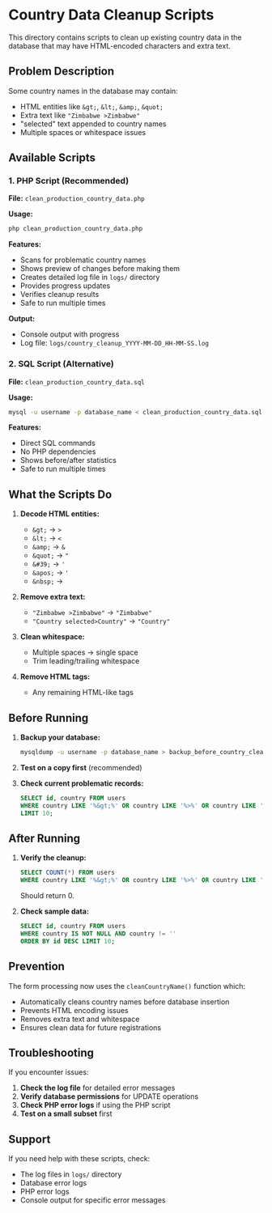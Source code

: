 # Country Data Cleanup Scripts

This directory contains scripts to clean up existing country data in the database that may have HTML-encoded characters and extra text.

## Problem Description

Some country names in the database may contain:
- HTML entities like `&gt;`, `&lt;`, `&amp;`, `&quot;`
- Extra text like `"Zimbabwe >Zimbabwe"`
- "selected" text appended to country names
- Multiple spaces or whitespace issues

## Available Scripts

### 1. PHP Script (Recommended)
**File:** `clean_production_country_data.php`

**Usage:**
```bash
php clean_production_country_data.php
```

**Features:**
- Scans for problematic country names
- Shows preview of changes before making them
- Creates detailed log file in `logs/` directory
- Provides progress updates
- Verifies cleanup results
- Safe to run multiple times

**Output:**
- Console output with progress
- Log file: `logs/country_cleanup_YYYY-MM-DD_HH-MM-SS.log`

### 2. SQL Script (Alternative)
**File:** `clean_production_country_data.sql`

**Usage:**
```bash
mysql -u username -p database_name < clean_production_country_data.sql
```

**Features:**
- Direct SQL commands
- No PHP dependencies
- Shows before/after statistics
- Safe to run multiple times

## What the Scripts Do

1. **Decode HTML entities:**
   - `&gt;` → `>`
   - `&lt;` → `<`
   - `&amp;` → `&`
   - `&quot;` → `"`
   - `&#39;` → `'`
   - `&apos;` → `'`
   - `&nbsp;` → ` `

2. **Remove extra text:**
   - `"Zimbabwe >Zimbabwe"` → `"Zimbabwe"`
   - `"Country selected>Country"` → `"Country"`

3. **Clean whitespace:**
   - Multiple spaces → single space
   - Trim leading/trailing whitespace

4. **Remove HTML tags:**
   - Any remaining HTML-like tags

## Before Running

1. **Backup your database:**
   ```bash
   mysqldump -u username -p database_name > backup_before_country_cleanup.sql
   ```

2. **Test on a copy first** (recommended)

3. **Check current problematic records:**
   ```sql
   SELECT id, country FROM users 
   WHERE country LIKE '%&gt;%' OR country LIKE '%>%' OR country LIKE '%selected%'
   LIMIT 10;
   ```

## After Running

1. **Verify the cleanup:**
   ```sql
   SELECT COUNT(*) FROM users 
   WHERE country LIKE '%&gt;%' OR country LIKE '%>%' OR country LIKE '%selected%';
   ```
   Should return 0.

2. **Check sample data:**
   ```sql
   SELECT id, country FROM users 
   WHERE country IS NOT NULL AND country != '' 
   ORDER BY id DESC LIMIT 10;
   ```

## Prevention

The form processing now uses the `cleanCountryName()` function which:
- Automatically cleans country names before database insertion
- Prevents HTML encoding issues
- Removes extra text and whitespace
- Ensures clean data for future registrations

## Troubleshooting

If you encounter issues:

1. **Check the log file** for detailed error messages
2. **Verify database permissions** for UPDATE operations
3. **Check PHP error logs** if using the PHP script
4. **Test on a small subset** first

## Support

If you need help with these scripts, check:
- The log files in `logs/` directory
- Database error logs
- PHP error logs
- Console output for specific error messages
